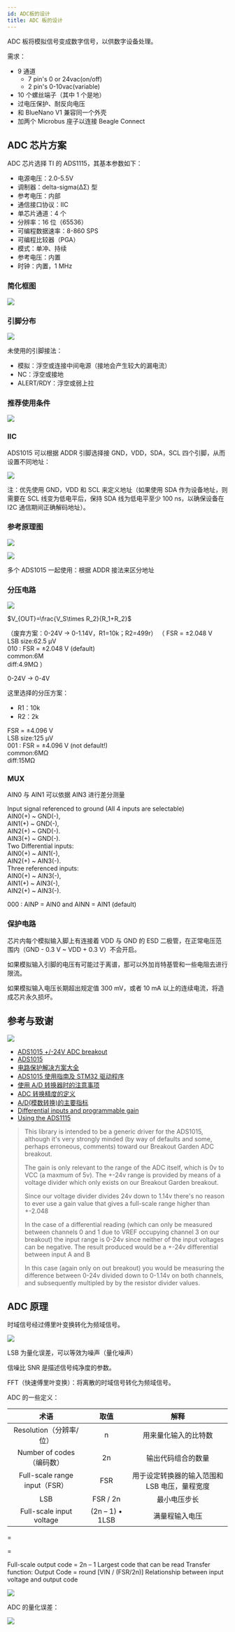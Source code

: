 ```yaml
---
id: ADC板的设计
title: ADC 板的设计
---
```


ADC 板将模拟信号变成数字信号，以供数字设备处理。

需求：

- 9 通道
  - 7 pin's 0 or 24vac(on/off)
  - 2 pin's 0-10vac(variable)
- 10 个螺丝端子（其中 1 个是地）
- 过电压保护、耐反向电压
- 和 BlueNano V1 兼容同一个外壳
- 加两个 Microbus 座子以连接 Beagle Connect

## ADC 芯片方案

ADC 芯片选择 TI 的 ADS1115，其基本参数如下：

- 电源电压：2.0-5.5V
- 调制器：delta-sigma(ΔΣ) 型
- 参考电压：内部
- 通信接口协议：IIC
- 单芯片通道：4 个
- 分辨率：16 位（65536）
- 可编程数据速率：8-860 SPS
- 可编程比较器（PGA）
- 模式：单冲、持续
- 参考电压：内置
- 时钟：内置，1 MHz

### 简化框图

![](https://wiki-media-1253965369.cos.ap-guangzhou.myqcloud.com/img/20210823091816.png)

### 引脚分布

![](https://wiki-media-1253965369.cos.ap-guangzhou.myqcloud.com/img/20210817111905.png)

未使用的引脚接法：

- 模拟：浮空或连接中间电源（接地会产生较大的漏电流）
- NC：浮空或接地
- ALERT/RDY：浮空或弱上拉

### 推荐使用条件

![](https://wiki-media-1253965369.cos.ap-guangzhou.myqcloud.com/img/20210823170550.png)

### IIC

ADS1015 可以根据 ADDR 引脚选择接 GND，VDD，SDA，SCL 四个引脚，从而设置不同地址：

![](https://wiki-media-1253965369.cos.ap-guangzhou.myqcloud.com/img/20210817142432.png)

注：优先使用 GND，VDD 和 SCL 来定义地址（如果使用 SDA 作为设备地址，则需要在 SCL 线变为低电平后，保持 SDA 线为低电平至少 100 ns，以确保设备在 I2C 通信期间正确解码地址）。

### 参考原理图

![](https://wiki-media-1253965369.cos.ap-guangzhou.myqcloud.com/img/20210817150513.png)

![](https://wiki-media-1253965369.cos.ap-guangzhou.myqcloud.com/img/20210820144842.png)

多个 ADS1015 一起使用：根据 ADDR 接法来区分地址

### 分压电路

![](https://wiki-media-1253965369.cos.ap-guangzhou.myqcloud.com/img/20210820142209.png)

$V_{OUT}=\frac{V_S\times R_2}{R_1+R_2}$

（废弃方案：0-24V -> 0-1.14V，R1=10k；R2=499r）
（
FSR = ±2.048 V  
LSB size:62.5 μV  
010 : FSR = ±2.048 V (default)  
common:6M  
diff:4.9MΩ
）

0-24V -> 0-4V

这里选择的分压方案：

- R1：10k
- R2：2k

FSR = ±4.096 V  
LSB size:125 μV  
001 : FSR = ±4.096 V (not default!)  
common:6MΩ  
diff:15MΩ

### MUX

AIN0 与 AIN1 可以依据 AIN3 进行差分测量

Input signal referenced to ground (All 4 inputs are selectable)  
AIN0(+) ~ GND(-),  
AIN1(+) ~ GND(-),  
AIN2(+) ~ GND(-).  
AIN3(+) ~ GND(-).  
Two Differential inputs:  
AIN0(+) ~ AIN1(-),  
AIN2(+) ~ AIN3(-).  
Three referenced inputs:  
AIN0(+) ~ AIN3(-),  
AIN1(+) ~ AIN3(-),  
AIN2(+) ~ AIN3(-).

000 : AINP = AIN0 and AINN = AIN1 (default)


### 保护电路

芯片内每个模拟输入脚上有连接着 VDD 与 GND 的 ESD 二极管，在正常电压范围内（GND - 0.3 V ~ VDD + 0.3 V）不会开启。

如果模拟输入引脚的电压有可能过于离谱，那可以外加肖特基管和一些电阻去进行限流。

如果模拟输入电压长期超出规定值 300 mV，或者 10 mA 以上的连续电流，将造成芯片永久损坏。

## 参考与致谢

![](https://wiki-media-1253965369.cos.ap-guangzhou.myqcloud.com/img/20210820101621.png)

- [ADS1015 +/-24V ADC breakout](https://shop.pimoroni.com/products/ads1015-adc-breakout)
- [ADS1015](https://www.ti.com.cn/product/cn/ADS1015)
- [电路保护解决方案大全](https://mp.weixin.qq.com/s/6cR89cHOvxBzbsDqKUv6Ig)
- [ADS1015 使用指南及 STM32 驱动程序](https://blog.csdn.net/Dinvent/article/details/103371720)
- [使用 A/D 转换器时的注意事项](https://titron.github.io/2019/10/16/ADC_appnote/)
- [ADC 转换精度的定义](https://titron.github.io/2019/10/16/ADC_precision/)
- [A/D(模数转换)的主要指标](http://c.biancheng.net/cpp/html/1960.html)
- [Differential inputs and programmable gain](https://github.com/pimoroni/ads1015-python/issues/8)
- [Using the ADS1115](https://www.best-microcontroller-projects.com/ads1115.html)

> This library is intended to be a generic driver for the ADS1015, although it's very strongly minded (by way of defaults and some, perhaps erroneous, comments) toward our Breakout Garden ADC breakout.
>
> The gain is only relevant to the range of the ADC itself, which is 0v to VCC (a maxmum of 5v). The +-24v range is provided by means of a voltage divider which only exists on our Breakout Garden breakout.
>
> Since our voltage divider divides 24v down to 1.14v there's no reason to ever use a gain value that gives a full-scale range higher than +-2.048
>
> In the case of a differential reading (which can only be measured between channels 0 and 1 due to VREF occupying channel 3 on our breakout) the input range is 0-24v since neither of the input voltages can be negative. The result produced would be a +-24v differential between input A and B
>
> In this case (again only on out breakout) you would be measuring the difference between 0-24v divided down to 0-1.14v on both channels, and subsequently multipled by by the resistor divider values.

## ADC 原理

时域信号经过傅里叶变换转化为频域信号。

![](https://wiki-media-1253965369.cos.ap-guangzhou.myqcloud.com/img/20210825140051.png)

LSB 为量化误差，可以等效为噪声（量化噪声）

信噪比 SNR 是描述信号纯净度的参数。

FFT（快速傅里叶变换）：将离散的时域信号转化为频域信号。

ADC 的一些定义：

|             术语              |      取值       |                     解释                      |
| :---------------------------: | :-------------: | :-------------------------------------------: |
|    Resolution（分辨率/位）    |        n        |             用来量化输入的比特数              |
|   Number of codes（编码数）   |       2n        |              输出代码组合的数量               |
| Full-scale range input（FSR） |       FSR       | 用于设定转换器的输入范围和 LSB 电压，量程宽度 |
|              LSB              |    FSR / 2n     |                 最小电压步长                  |
|   Full-scale input voltage    | (2n – 1) • 1LSB |                满量程输入电压                 |

=

=

Full-scale output code = 2n – 1
Largest code that can be read
Transfer function: Output Code = round [VIN / (FSR/2n)]
Relationship between input voltage and
output code

![](https://wiki-media-1253965369.cos.ap-guangzhou.myqcloud.com/img/20210825150129.png)

ADC 的量化误差：

![](https://wiki-media-1253965369.cos.ap-guangzhou.myqcloud.com/img/20210825150623.png)

